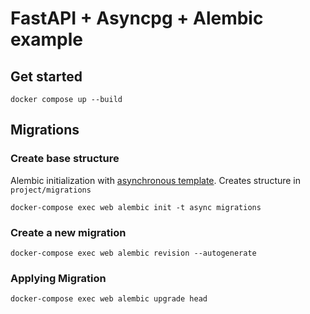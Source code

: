# FastAPI + Asyncpg + Alembic example

## Get started

```shell
docker compose up --build
```

## Migrations

### Create base structure
Alembic initialization with [asynchronous template](https://github.com/sqlalchemy/alembic/tree/rel_1_12_0/alembic/templates/async).
Creates structure in `project/migrations`

```shell
docker-compose exec web alembic init -t async migrations
```

### Create a new migration

```shell
docker-compose exec web alembic revision --autogenerate
```

### Applying Migration

```shell
docker-compose exec web alembic upgrade head
```
